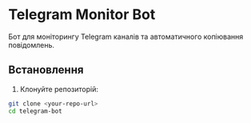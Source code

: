 # Telegram Monitor Bot

Бот для моніторингу Telegram каналів та автоматичного копіювання повідомлень.

## Встановлення

1. Клонуйте репозиторій:
```bash
git clone <your-repo-url>
cd telegram-bot
